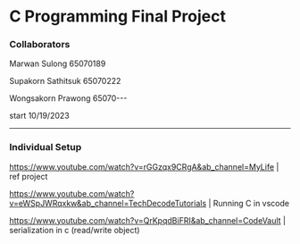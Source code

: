 # C Programming Final Project
### Collaborators
 Marwan Sulong 65070189
 
 Supakorn Sathitsuk 65070222
 
 Wongsakorn Prawong 65070---

 start 10/19/2023

____________________________________________________________________________________________________________

### Individual Setup
https://www.youtube.com/watch?v=rGGzqx9CRgA&ab_channel=MyLife | ref project

https://www.youtube.com/watch?v=eWSpJWRqxkw&ab_channel=TechDecodeTutorials | Running C in vscode

https://www.youtube.com/watch?v=QrKpqdBiFRI&ab_channel=CodeVault | serialization in c (read/write object)
 
 

